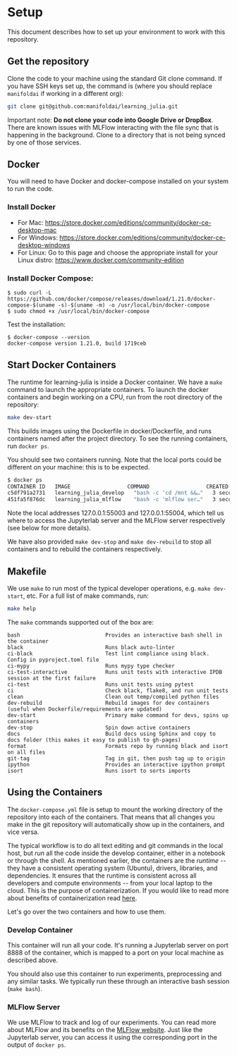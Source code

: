 # Setup

This document describes how to set up your environment to work with this repository.

## Get the repository

Clone the code to your machine using the standard Git clone command. If you have SSH keys set up, the command is (where you should replace `manifoldai` if working in a different org):

```bash
git clone git@github.com:manifoldai/learning_julia.git
```

Important note: **Do not clone your code into Google Drive or DropBox**. There are known issues with MLFlow interacting with the file sync that is happening in the background. Clone to a directory that is not being synced by one of those services.

## Docker

You will need to have Docker and docker-compose installed on your system to run the code.

### Install Docker

- For Mac: https://store.docker.com/editions/community/docker-ce-desktop-mac
- For Windows: https://store.docker.com/editions/community/docker-ce-desktop-windows
- For Linux: Go to this page and choose the appropriate install for your Linux distro: https://www.docker.com/community-edition

### Install Docker Compose:

```
$ sudo curl -L https://github.com/docker/compose/releases/download/1.21.0/docker-compose-$(uname -s)-$(uname -m) -o /usr/local/bin/docker-compose
$ sudo chmod +x /usr/local/bin/docker-compose
```

Test the installation:

```
$ docker-compose --version
docker-compose version 1.21.0, build 1719ceb
```

## Start Docker Containers

The runtime for learning-julia is inside a Docker container. We have a `make` command to launch the appropriate containers. To launch the docker containers and begin working on a CPU, run from the root directory of the repository:

```bash
make dev-start
```

This builds images using the Dockerfile in docker/Dockerfile, and runs containers named after the project directory. To see the running containers, run `docker ps`.

You should see two containers running. Note that the local ports could be different on your machine: this is to be expected.

```bash
$ docker ps
CONTAINER ID   IMAGE                  COMMAND                  CREATED         STATUS        PORTS                                                  NAMES
c5df791a2731   learning_julia_develop   "bash -c 'cd /mnt &&…"   3 seconds ago   Up 1 second   127.0.0.1:55003->8888/tcp                              learning_julia_develop_<username>
451fa5f876dc   learning_julia_mlflow    "bash -c 'mlflow ser…"   3 seconds ago   Up 1 second   127.0.0.1:55004->5000/tcp                              learning_julia_mlflow_<username>
```

Note the local addresses 127.0.0.1:55003 and 127.0.0.1:55004, which tell us where to access the Jupyterlab server and the MLFlow server respectively (see below for more details).

We have also provided `make dev-stop` and `make dev-rebuild` to stop all containers and to rebuild the containers respectively.

## Makefile

We use `make` to run most of the typical developer operations, e.g. `make dev-start`, etc. For a full list of make commands, run:

```bash
make help
```

The `make` commands supported out of the box are:

```
bash                           Provides an interactive bash shell in the container
black                          Runs black auto-linter
ci-black                       Test lint compliance using black. Config in pyproject.toml file
ci-mypy                        Runs mypy type checker
ci-test-interactive            Runs unit tests with interactive IPDB session at the first failure
ci-test                        Runs unit tests using pytest
ci                             Check black, flake8, and run unit tests
clean                          Clean out temp/compiled python files
dev-rebuild                    Rebuild images for dev containers (useful when Dockerfile/requirements are updated)
dev-start                      Primary make command for devs, spins up containers
dev-stop                       Spin down active containers
docs                           Build docs using Sphinx and copy to docs folder (this makes it easy to publish to gh-pages)
format                         Formats repo by running black and isort on all files
git-tag                        Tag in git, then push tag up to origin
ipython                        Provides an interactive ipython prompt
isort                          Runs isort to sorts imports
```

## Using the Containers

The `docker-compose.yml` file is setup to mount the working directory of the repository into each of the containers. That means that all changes you make in the git repository will automatically show up in the containers, and vice versa.

The typical workflow is to do all text editing and git commands in the local host, but _run_ all the code inside the develop container, either in a notebook or through the shell. As mentioned earlier, the containers are the _runtime_ -- they have a consistent operating system (Ubuntu), drivers, libraries, and dependencies. It ensures that the runtime is consistent across all developers and compute environments -- from your local laptop to the cloud. This is the purpose of containerization. If you would like to read more about benefits of containerization read [here](https://dzone.com/articles/5-key-benefits-docker-ci).

Let's go over the two containers and how to use them.

### Develop Container

This container will run all your code. It's running a Jupyterlab server on port 8888 of the container, which is mapped to a port on your local machine as described above.

You should also use this container to run experiments, preprocessing and any similar
tasks. We typically run these through an interactive bash session (`make bash`).

### MLFlow Server

We use MLFlow to track and log of our experiments. You can read more about MLFlow and its benefits on the [MLFlow website](https://mlflow.org/). Just like the Jupyterlab server, you can access it using the corresponding port in the output of `docker ps`.
